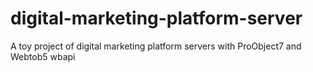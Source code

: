 # digital-marketing-platform-server
A toy project of digital marketing platform servers with ProObject7 and Webtob5 wbapi
